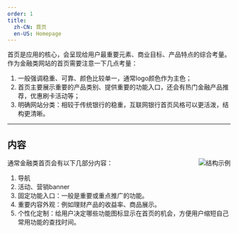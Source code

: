 ```yaml
---
order: 1
title:
  zh-CN: 首页
  en-US: Homepage
---
```


首页是应用的核心，会呈现给用户最重要元素、商业目标、产品特点的综合考量。作为金融类网站的首页需要注意一下几点考量：

1. 一般强调稳重、可靠、颜色比较单一，通常logo颜色作为主色；
2. 首页主要展示重要的产品类别、提供重要的功能入口，还会有热门金融产品推荐，优惠刷卡活动等；
3. 明确网站分类：相较于传统银行的稳重，互联网银行首页风格可以更活泼，结构更清晰。

---

## 内容

<img class="preview-img" align="right" alt="结构示例" src="http://10.230.135.97:8000/homepage/homepage.png">

通常金融类首页会有以下几部分内容：

1. 导航
2. 活动、营销banner
2. 固定功能入口：一般是重要或重点推广的功能。
3. 重要内容外观：例如理财产品的收益率、商品展示。
4. 个性化定制：给用户决定哪些功能图标显示在首页的机会，方便用户缩短自己常用功能的查找时间。


